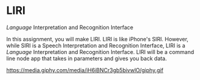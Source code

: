 # LIRI
_Language_ Interpretation and Recognition Interface



In this assignment, you will make LIRI. LIRI is like iPhone's SIRI. However, while SIRI is a Speech Interpretation and Recognition Interface, LIRI is a _Language_ Interpretation and Recognition Interface. LIRI will be a command line node app that takes in parameters and gives you back data.


https://media.giphy.com/media/iH6iBNCr3gb5bivwlO/giphy.gif
